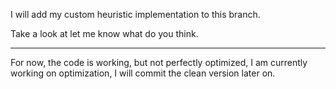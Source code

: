 I will add my custom heuristic implementation to this branch.

Take a look at let me know what do you think.


<hr>

For now, the code is working, but not perfectly optimized, I am currently working on optimization, I will commit the clean version later on.
